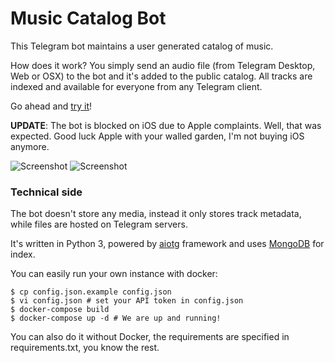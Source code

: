 Music Catalog Bot
=================

This Telegram bot maintains a user generated catalog of music.

How does it work? You simply send an audio file (from Telegram Desktop, Web or OSX) to the bot and it's added to the public catalog. All tracks are indexed and available for everyone from any Telegram client.

Go ahead and [try it](https://telegram.me/MusicCatalogBot)!


**UPDATE**: The bot is blocked on iOS due to Apple complaints. Well, that was expected. Good luck Apple with your walled garden, I'm not buying iOS anymore.


![Screenshot](http://i.imgur.com/vRNxnDS.png)
![Screenshot](http://i.imgur.com/qmvht6v.png)

### Technical side

The bot doesn't store any media, instead it only stores track metadata, while files are hosted on Telegram servers.

It's written in Python 3, powered by [aiotg](https://github.com/szastupov/aiotg) framework and uses [MongoDB](https://www.mongodb.com) for index.

You can easily run your own instance with docker:
```
$ cp config.json.example config.json
$ vi config.json # set your API token in config.json
$ docker-compose build
$ docker-compose up -d # We are up and running!
```

You can also do it without Docker, the requirements are specified in requirements.txt, you know the rest.
